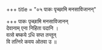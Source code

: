 +++
title = "०५ पाकः पृच्छामि मनसाविजानन्"

+++
पाकः पृच्छामि मनसाविजानन्  
देवानाम् एना निहिता पदानि ।  
वत्से बष्कये ऽधि सप्त तन्तून्  
वि तत्निरे कवय ओतवा उ ॥